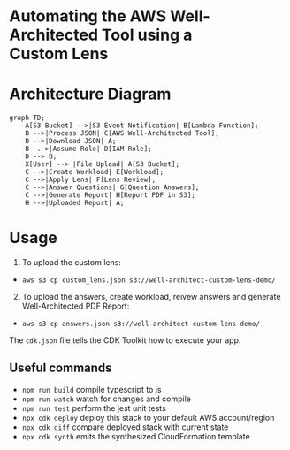 # Automating the AWS Well-Architected Tool using a Custom Lens

# Architecture Diagram

```mermaid
graph TD;
    A[S3 Bucket] -->|S3 Event Notification| B[Lambda Function];
    B -->|Process JSON| C[AWS Well-Architected Tool];
    B -->|Download JSON| A;
    B -.->|Assume Role| D[IAM Role];
    D --> B;
    X[User] --> |File Upload| A[S3 Bucket];
    C -->|Create Workload| E[Workload];
    C -->|Apply Lens| F[Lens Review];
    C -->|Answer Questions| G[Question Answers];
    C -->|Generate Report| H[Report PDF in S3];
    H -->|Uploaded Report| A;
```

# Usage

1. To upload the custom lens:

* `aws s3 cp custom_lens.json s3://well-architect-custom-lens-demo/`

2. To upload the answers, create workload, reivew answers and generate Well-Architected PDF Report:

* `aws s3 cp answers.json s3://well-architect-custom-lens-demo/`


The `cdk.json` file tells the CDK Toolkit how to execute your app.

## Useful commands

* `npm run build`   compile typescript to js
* `npm run watch`   watch for changes and compile
* `npm run test`    perform the jest unit tests
* `npx cdk deploy`  deploy this stack to your default AWS account/region
* `npx cdk diff`    compare deployed stack with current state
* `npx cdk synth`   emits the synthesized CloudFormation template
